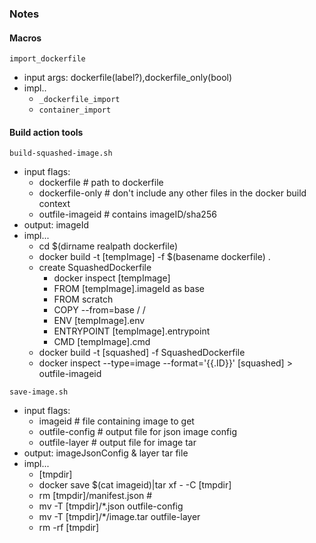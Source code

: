 



### Notes


#### Macros
`import_dockerfile`
- input args: dockerfile(label?),dockerfile_only(bool)
- impl..
  - `_dockerfile_import`
  - `container_import`


#### Build action tools
`build-squashed-image.sh`
- input flags:
  - dockerfile      # path to dockerfile
  - dockerfile-only # don't include any other files in the docker build context
  - outfile-imageid # contains imageID/sha256
- output: imageId
- impl...
  - cd $(dirname realpath dockerfile)
  - docker build -t [tempImage] -f $(basename dockerfile) .
  - create SquashedDockerfile
    - docker inspect [tempImage]
    - FROM [tempImage].imageId as base
    - FROM scratch
    - COPY --from=base / /
    - ENV [tempImage].env
    - ENTRYPOINT [tempImage].entrypoint
    - CMD [tempImage].cmd
  - docker build -t [squashed] -f SquashedDockerfile
  - docker inspect --type=image --format='{{.ID}}' [squashed] > outfile-imageid

`save-image.sh`
- input flags:
  - imageid # file containing image to get
  - outfile-config  # output file for json image config
  - outfile-layer   # output file for image tar
- output: imageJsonConfig & layer tar file
- impl...
  - [tmpdir]
  - docker save $(cat imageid)|tar xf - -C [tmpdir]
  - rm [tmpdir]/manifest.json #
  - mv -T [tmpdir]/*.json      outfile-config
  - mv -T [tmpdir]/*/image.tar outfile-layer
  - rm -rf [tmpdir]
